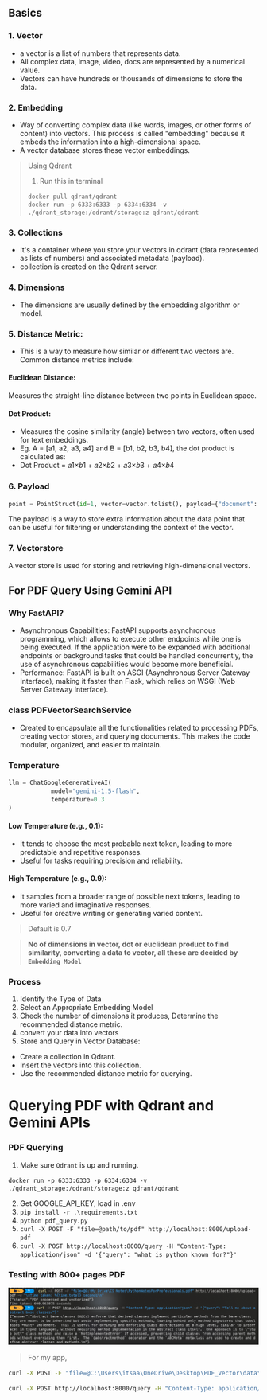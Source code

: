 ## Basics
### 1. Vector
* a vector is a list of numbers that represents data.
* All complex data, image, video, docs are represented by a numerical value.
* Vectors can have hundreds or thousands of dimensions to store the data.

### 2. Embedding
* Way of converting complex data (like words, images, or other forms of content) into vectors. This process is called "embedding" because it embeds the information into a high-dimensional space.
* A vector database stores these vector embeddings.

> Using Qdrant
> 1. Run this in terminal
> ```
> docker pull qdrant/qdrant
> docker run -p 6333:6333 -p 6334:6334 -v ./qdrant_storage:/qdrant/storage:z qdrant/qdrant
> ```

### 3. Collections
* It's a container where you store your vectors in qdrant (data represented as lists of numbers) and associated metadata (payload).
* collection is created on the Qdrant server.

### 4. Dimensions
* The dimensions are usually defined by the embedding algorithm or model. 
### 5. Distance Metric: 
* This is a way to measure how similar or different two vectors are. Common distance metrics include:
#### Euclidean Distance: 
Measures the straight-line distance between two points in Euclidean space.
#### Dot Product: 
* Measures the cosine similarity (angle) between two vectors, often used for text embeddings.
* Eg. A = [a1, a2, a3, a4] and B = [b1, b2, b3, b4], the dot product is calculated as: 
* Dot Product = 𝑎1×𝑏1 + 𝑎2×𝑏2 + 𝑎3×𝑏3 + 𝑎4×𝑏4

### 6. Payload
```py
point = PointStruct(id=1, vector=vector.tolist(), payload={"document": "Python Programming"})
```
The payload is a way to store extra information about the data point that can be useful for filtering or understanding the context of the vector.

### 7. Vectorstore
A vector store is used for storing and retrieving high-dimensional vectors.

## For PDF Query Using Gemini API
### Why FastAPI? 
* Asynchronous Capabilities: FastAPI supports asynchronous programming, which allows to execute other endpoints while one is being executed. 
If the application were to be expanded with additional endpoints or background tasks that could be handled concurrently, the use of asynchronous capabilities would become more beneficial.
* Performance: FastAPI is built on ASGI (Asynchronous Server Gateway Interface), making it faster than Flask, which relies on WSGI (Web Server Gateway Interface). 

### class PDFVectorSearchService
* Created to encapsulate all the functionalities related to processing PDFs, creating vector stores, and querying documents. This makes the code modular, organized, and easier to maintain.
### Temperature
```py
llm = ChatGoogleGenerativeAI(
            model="gemini-1.5-flash",
            temperature=0.3
)
```
#### Low Temperature (e.g., 0.1):

* It tends to choose the most probable next token, leading to more predictable and repetitive responses.
* Useful for tasks requiring precision and reliability.

#### High Temperature (e.g., 0.9):

* It samples from a broader range of possible next tokens, leading to more varied and imaginative responses.
* Useful for creative writing or generating varied content.

> Default is 0.7



> __No of dimensions in vector, dot or euclidean product to find similarity, converting a data to vector, all these are decided by `Embedding Model`__

### Process
1. Identify the Type of Data
2. Select an Appropriate Embedding Model
3. Check the number of dimensions it produces, Determine the recommended distance metric.
4. convert your data into vectors
5. Store and Query in Vector Database:
* Create a collection in Qdrant.
* Insert the vectors into this collection.
* Use the recommended distance metric for querying.

# Querying PDF with Qdrant and Gemini APIs

### PDF Querying
1. Make sure `Qdrant` is up and running.
```
docker run -p 6333:6333 -p 6334:6334 -v ./qdrant_storage:/qdrant/storage:z qdrant/qdrant
```
2. Get GOOGLE_API_KEY, load in .env
3. `pip install -r .\requirements.txt`
4. `python pdf_query.py`
5. `curl -X POST -F "file=@path/to/pdf" http://localhost:8000/upload-pdf`
6. `curl -X POST http://localhost:8000/query -H "Content-Type: application/json" -d '{"query": "what is python known for?"}'`

### Testing with 800+ pages PDF
![alt text](img/image.png)


> For my app, 
 ```bash
 curl -X POST -F "file=@C:\Users\itsaa\OneDrive\Desktop\PDF_Vector\data\python.pdf" http://localhost:8000/upload-pdf -w "\nTime taken: %{time_total} seconds\n"
 ```

 ```bash
curl -X POST http://localhost:8000/query -H "Content-Type: application/json" -d '{"query": "Tell about python?"}' -w "\nTime taken: %{time_total} seconds\n"
 ```